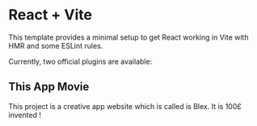 # React + Vite

This template provides a minimal setup to get React working in Vite with HMR and some ESLint rules.

Currently, two official plugins are available:

## This App Movie

This project is a creative app website which is called is Blex. It is 100£ invented !

